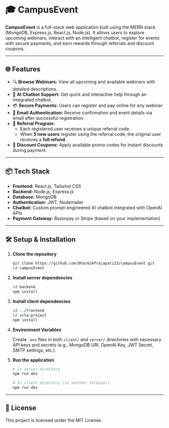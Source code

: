 # 🎓 CampusEvent

**CampusEvent** is a full-stack web application built using the MERN stack (MongoDB, Express.js, React.js, Node.js). It allows users to explore upcoming webinars, interact with an intelligent chatbot, register for events with secure payments, and earn rewards through referrals and discount coupons.

---

## 🌐 Features

- 🔍 **Browse Webinars:** View all upcoming and available webinars with detailed descriptions.
- 🤖 **AI Chatbot Support:** Get quick and interactive help through an integrated chatbot.
- 💳 **Secure Payments:** Users can register and pay online for any webinar.
- 📧 **Email Authentication:** Receive confirmation and event details via email after successful registration.
- 🏰 **Referral Program:**
  - Each registered user receives a unique referral code.
  - When **5 new users** register using the referral code, the original user receives a **full refund**.
- 💸 **Discount Coupons:** Apply available promo codes for instant discounts during payment.

---

## 📦 Tech Stack

- **Frontend:** React.js, Tailwind CSS
- **Backend:** Node.js, Express.js
- **Database:** MongoDB
- **Authentication:** JWT, Nodemailer
- **Chatbot:** Custom prompt-engineered AI chatbot integrated with OpenAI APIs
- **Payment Gateway:** Razorpay or Stripe (based on your implementation)

---

## 🛠️ Setup & Installation

1. **Clone the repository**

   ```bash
   git clone https://github.com/DharmikPrajapati23/campusEvent.git
   cd campusEvent
   ```

2. **Install server dependencies**

   ```bash
   cd backend
   npm install
   ```

3. **Install client dependencies**

   ```bash
   cd ../frontend
   cd vita-project
   npm install
   ```

4. **Environment Variables**

   Create `.env` files in both `client/` and `server/` directories with necessary API keys and secrets (e.g., MongoDB URI, OpenAI Key, JWT Secret, SMTP settings, etc.).

5. **Run the application**

   ```bash
   # In server directory
   npm run dev

   # In client directory (in another terminal)
   npm run dev
   ```

---


## 📄 License

This project is licensed under the MIT License.

